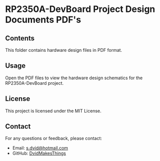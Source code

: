 # RP2350A-DevBoard Project Design Documents PDF's

## Contents
This folder contains hardware design files in PDF format.

## Usage
Open the PDF files to view the hardware design schematics for the RP2350A-DevBoard project.

## License
This project is licensed under the MIT License.

## Contact
For any questions or feedback, please contact:
- Email: [s.dvid@hotmail.com](mailto:s.dvid@hotmail.com)
- GitHub: [DvidMakesThings](https://github.com/DvidMakesThings)